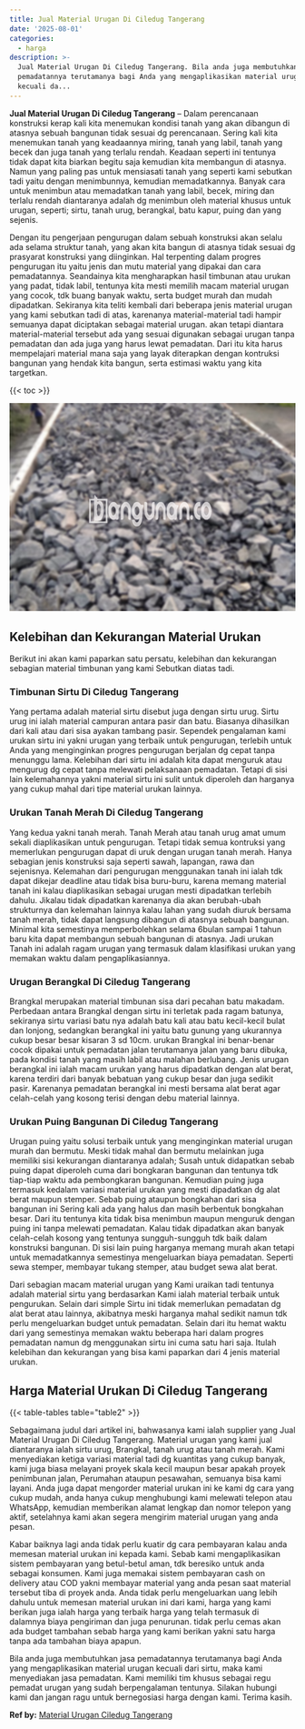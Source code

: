 ```yaml
---
title: Jual Material Urugan Di Ciledug Tangerang
date: '2025-08-01'
categories:
  - harga
description: >-
  Jual Material Urugan Di Ciledug Tangerang. Bila anda juga membutuhkan jasa
  pemadatannya terutamanya bagi Anda yang mengaplikasikan material urugan
  kecuali da...
---
```


**Jual Material Urugan Di Ciledug Tangerang** – Dalam perencanaan konstruksi kerap kali kita menemukan kondisi tanah yang akan dibangun di atasnya sebuah bangunan tidak sesuai dg perencanaan. Sering kali kita menemukan tanah yang keadaannya miring, tanah yang labil, tanah yang becek dan juga tanah yang terlalu rendah. Keadaan seperti ini tentunya tidak dapat kita biarkan begitu saja kemudian kita membangun di atasnya. Namun yang paling pas untuk mensiasati tanah yang seperti kami sebutkan tadi yaitu dengan menimbunnya, kemudian memadatkannya. Banyak cara untuk menimbun atau memadatkan tanah yang labil, becek, miring dan terlalu rendah diantaranya adalah dg menimbun oleh material khusus untuk urugan, seperti; sirtu, tanah urug, berangkal, batu kapur, puing dan yang sejenis.

Dengan itu pengerjaan pengurugan dalam sebuah konstruksi akan selalu ada selama struktur tanah, yang akan kita bangun di atasnya tidak sesuai dg prasyarat konstruksi yang diinginkan. Hal terpenting dalam progres pengurugan itu yaitu jenis dan mutu material yang dipakai dan cara pemadatannya. Seandainya kita mengharapkan hasil timbunan atau urukan yang padat, tidak labil, tentunya kita mesti memilih macam material urugan yang cocok, tdk buang banyak waktu, serta budget murah dan mudah dipadatkan. Sekiranya kita teliti kembali dari beberapa jenis material urugan yang kami sebutkan tadi di atas, karenanya material-material tadi hampir semuanya dapat diciptakan sebagai material urugan. akan tetapi diantara material-material tersebut ada yang sesuai digunakan sebagai urugan tanpa pemadatan dan ada juga yang harus lewat pemadatan. Dari itu kita harus mempelajari material mana saja yang layak diterapkan dengan kontruksi bangunan yang hendak kita bangun, serta estimasi waktu yang kita targetkan.

{{< toc >}}

![Jual Material Urugan Di Ciledug Tangerang](/images/jual-urugan-32.png)

## Kelebihan dan Kekurangan Material Urukan

Berikut ini akan kami paparkan satu persatu, kelebihan dan kekurangan sebagian material timbunan yang kami Sebutkan diatas tadi.

### Timbunan Sirtu Di Ciledug Tangerang

Yang pertama adalah material sirtu disebut juga dengan sirtu urug. Sirtu urug ini ialah material campuran antara pasir dan batu. Biasanya dihasilkan dari kali atau dari sisa ayakan tambang pasir. Sependek pengalaman kami urukan sirtu ini yakni urugan yang terbaik untuk pengurugan, terlebih untuk Anda yang menginginkan progres pengurugan berjalan dg cepat tanpa menunggu lama. Kelebihan dari sirtu ini adalah kita dapat menguruk atau mengurug dg cepat tanpa melewati pelaksanaan pemadatan. Tetapi di sisi lain kelemahannya yakni material sirtu ini sulit untuk diperoleh dan harganya yang cukup mahal dari tipe material urukan lainnya.

### Urukan Tanah Merah Di Ciledug Tangerang

Yang kedua yakni tanah merah. Tanah Merah atau tanah urug amat umum sekali diaplikasikan untuk pengurugan. Tetapi tidak semua kontruksi yang memerlukan pengurugan dapat di uruk dengan urugan tanah merah. Hanya sebagian jenis konstruksi saja seperti sawah, lapangan, rawa dan sejenisnya. Kelemahan dari pengurugan menggunakan tanah ini ialah tdk dapat dikejar deadline atau tidak bisa buru-buru, karena memang material tanah ini kalau diaplikasikan sebagai urugan mesti dipadatkan terlebih dahulu. Jikalau tidak dipadatkan karenanya dia akan berubah-ubah strukturnya dan kelemahan lainnya kalau lahan yang sudah diuruk bersama tanah merah, tidak dapat langsung dibangun di atasnya sebuah bangunan. Minimal kita semestinya memperbolehkan selama 6bulan sampai 1 tahun baru kita dapat membangun sebuah bangunan di atasnya. Jadi urukan Tanah ini adalah ragam urugan yang termasuk dalam klasifikasi urukan yang memakan waktu dalam pengaplikasiannya.

### Urugan Berangkal Di Ciledug Tangerang

Brangkal merupakan material timbunan sisa dari pecahan batu makadam. Perbedaan antara Brangkal dengan sirtu ini terletak pada ragam batunya, sekiranya sirtu variasi batu nya adalah batu kali atau batu kecil-kecil bulat dan lonjong, sedangkan berangkal ini yaitu batu gunung yang ukurannya cukup besar besar kisaran 3 sd 10cm. urukan Brangkal ini benar-benar cocok dipakai untuk pemadatan jalan terutamanya jalan yang baru dibuka, pada kondisi tanah yang masih labil atau malahan berlubang. Jenis urugan berangkal ini ialah macam urukan yang harus dipadatkan dengan alat berat, karena terdiri dari banyak bebatuan yang cukup besar dan juga sedikit pasir. Karenanya pemadatan berangkal ini mesti bersama alat berat agar celah-celah yang kosong terisi dengan debu material lainnya.

### Urukan Puing Bangunan Di Ciledug Tangerang

Urugan puing yaitu solusi terbaik untuk yang menginginkan material urugan murah dan bermutu. Meski tidak mahal dan bermutu melainkan juga memiliki sisi kekurangan diantaranya adalah; Susah untuk didapatkan sebab puing dapat diperoleh cuma dari bongkaran bangunan dan tentunya tdk tiap-tiap waktu ada pembongkaran bangunan. Kemudian puing juga termasuk kedalam variasi material urukan yang mesti dipadatkan dg alat berat maupun stemper. Sebab puing ataupun bongkahan dari sisa bangunan ini Sering kali ada yang halus dan masih berbentuk bongkahan besar. Dari itu tentunya kita tidak bisa menimbun maupun menguruk dengan puing ini tanpa melewati pemadatan. Kalau tidak dipadatkan akan banyak celah-celah kosong yang tentunya sungguh-sungguh tdk baik dalam konstruksi bangunan. Di sisi lain puing harganya memang murah akan tetapi untuk memadatkannya semestinya mengeluarkan biaya pemadatan. Seperti sewa stemper, membayar tukang stemper, atau budget sewa alat berat.

Dari sebagian macam material urugan yang Kami uraikan tadi tentunya adalah material sirtu yang berdasarkan Kami ialah material terbaik untuk pengurukan. Selain dari simple Sirtu ini tidak memerlukan pemadatan dg alat berat atau lainnya, akibatnya meski harganya mahal sedikit namun tdk perlu mengeluarkan budget untuk pemadatan. Selain dari itu hemat waktu dari yang semestinya memakan waktu beberapa hari dalam progres pemadatan namun dg menggunakan sirtu ini cuma satu hari saja. Itulah kelebihan dan kekurangan yang bisa kami paparkan dari 4 jenis material urukan.

## Harga Material Urukan Di Ciledug Tangerang

{{< table-tables table="table2" >}}

Sebagaimana judul dari artikel ini, bahwasanya kami ialah supplier yang Jual Material Urugan Di Ciledug Tangerang. Material urugan yang kami jual diantaranya ialah sirtu urug, Brangkal, tanah urug atau tanah merah. Kami menyediakan ketiga variasi material tadi dg kuantitas yang cukup banyak, kami juga biasa melayani proyek skala kecil maupun besar apakah proyek penimbunan jalan, Perumahan ataupun pesawahan, semuanya bisa kami layani. Anda juga dapat mengorder material urukan ini ke kami dg cara yang cukup mudah, anda hanya cukup menghubungi kami melewati telepon atau WhatsApp, kemudian memberikan alamat lengkap dan nomor telepon yang aktif, setelahnya kami akan segera mengirim material urugan yang anda pesan.

Kabar baiknya lagi anda tidak perlu kuatir dg cara pembayaran kalau anda memesan material urukan ini kepada kami. Sebab kami mengaplikasikan sistem pembayaran yang betul-betul aman, tdk beresiko untuk anda sebagai konsumen. Kami juga memakai sistem pembayaran cash on delivery atau COD yakni membayar material yang anda pesan saat material tersebut tiba di proyek anda. Anda tidak perlu mengeluarkan uang lebih dahulu untuk memesan material urukan ini dari kami, harga yang kami berikan juga ialah harga yang terbaik harga yang telah termasuk di dalamnya biaya pengiriman dan juga penurunan. tidak perlu cemas akan ada budget tambahan sebab harga yang kami berikan yakni satu harga tanpa ada tambahan biaya apapun.

Bila anda juga membutuhkan jasa pemadatannya terutamanya bagi Anda yang mengaplikasikan material urugan kecuali dari sirtu, maka kami menyediakan jasa pemadatan. Kami memiliki tim khusus sebagai regu pemadat urugan yang sudah berpengalaman tentunya. Silakan hubungi kami dan jangan ragu untuk bernegosiasi harga dengan kami. Terima kasih.

**Ref by:** [Material Urugan Ciledug Tangerang](https://id.wikipedia.org/wiki/Material)
